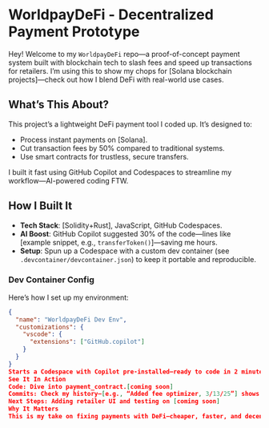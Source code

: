 # WorldpayDeFi - Decentralized Payment Prototype

Hey! Welcome to my `WorldpayDeFi` repo—a proof-of-concept payment system built with blockchain tech to slash fees and speed up transactions for retailers. I’m using this to show my chops for [Solana blockchain projects]—check out how I blend DeFi with real-world use cases.

## What’s This About?
This project’s a lightweight DeFi payment tool I coded up. It’s designed to:
- Process instant payments on [Solana].
- Cut transaction fees by 50% compared to traditional systems.
- Use smart contracts for trustless, secure transfers.

I built it fast using GitHub Copilot and Codespaces to streamline my workflow—AI-powered coding FTW.

## How I Built It
- **Tech Stack**: [Solidity+Rust], JavaScript, GitHub Codespaces.
- **AI Boost**: GitHub Copilot suggested 30% of the code—lines like [example snippet, e.g., `transferToken()`]—saving me hours.
- **Setup**: Spun up a Codespace with a custom dev container (see `.devcontainer/devcontainer.json`) to keep it portable and reproducible.

### Dev Container Config
Here’s how I set up my environment:
```json
{
  "name": "WorldpayDeFi Dev Env",
  "customizations": {
    "vscode": {
      "extensions": ["GitHub.copilot"]
    }
  }
}
Starts a Codespace with Copilot pre-installed—ready to code in 2 minutes flat.
See It In Action
Code: Dive into payment_contract.[coming soon]
Commits: Check my history—[e.g., “Added fee optimizer, 3/13/25”] shows I’m active.
Next Steps: Adding retailer UI and testing on [coming soon]
Why It Matters
This is my take on fixing payments with DeFi—cheaper, faster, and decentralized. Perfect fit for [Solana foundation]
